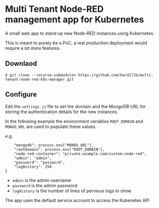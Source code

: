 # Multi Tenant Node-RED management app for Kubernetes

A small web app to stand up new Node-RED instances using Kubernetes.

This is meant to purely be a PoC, a real production deployment would require a lot
more features.

## Downlaod

```
$ git clone --recurse-submodules https://github.com/hardillb/multi-tenant-node-red-k8s-manager.git
```

## Configure

Edit the `settings.js` file to set the domiain and the MongoDB URL for storing the authentication details for the new instances.

In the following example the environment variables `ROOT_DOMAIN` and `MONGO_URL` are used to populate these values.

e.g.

```module.exports = {
	"mongodb": process.env["MONGO_URL"],
	"rootDomain": process.env["ROOT_DOMAIN"],
	"node-red-container": "private.example.com/custom-node-red",
	"admin": "admin",
	"password": "password",
	"logHistory": 250
}
```

 - `admin` is the admin username
 - `password` is the admin password
 - `logHistory` is the number of lines of pervious logs to show

 The app uses the default service account to access the Kubenetes API